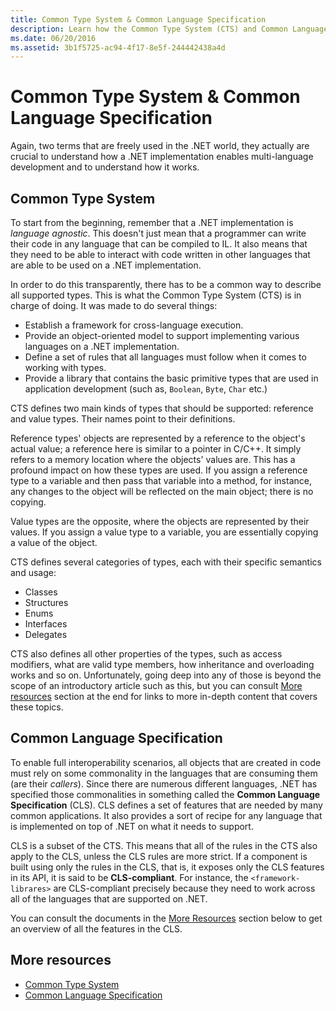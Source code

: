 ```yaml
---
title: Common Type System & Common Language Specification
description: Learn how the Common Type System (CTS) and Common Language Specification (CLS) make it possible for .NET to support multiple languages.
ms.date: 06/20/2016
ms.assetid: 3b1f5725-ac94-4f17-8e5f-244442438a4d
---
```

# Common Type System & Common Language Specification

Again, two terms that are freely used in the .NET world, they actually are crucial to understand how a .NET implementation enables multi-language development and to understand how it works.

## Common Type System

To start from the beginning, remember that a .NET implementation is _language agnostic_. This doesn't just mean that a programmer can write their code in any language that can be compiled to IL. It also means that they need to be able to interact with code written in other languages that are able to be used on a .NET implementation.

In order to do this transparently, there has to be a common way to describe all supported types. This is what the Common Type System (CTS) is in charge of doing. It was made to do several things:

* Establish a framework for cross-language execution.
* Provide an object-oriented model to support implementing various languages on a .NET implementation.
* Define a set of rules that all languages must follow when it comes to working with types.
* Provide a library that contains the basic primitive types that are used in application development (such as, `Boolean`, `Byte`, `Char` etc.)

CTS defines two main kinds of types that should be supported: reference and value types. Their names point to their definitions.

Reference types' objects are represented by a reference to the object's actual value; a reference here is similar to a pointer in C/C++. It simply refers to a memory location where the objects' values are. This has a profound impact on how these types are used. If you assign a reference type to a variable and then pass that variable into a method, for instance, any changes to the object will be reflected on the main object; there is no copying.

Value types are the opposite, where the objects are represented by their values. If you assign a value type to a variable, you are essentially copying a value of the object.

CTS defines several categories of types, each with their specific semantics and usage:

* Classes
* Structures
* Enums
* Interfaces
* Delegates

CTS also defines all other properties of the types, such as access modifiers, what are valid type members, how inheritance and overloading works and so on. Unfortunately, going deep into any of those is beyond the scope of an introductory article such as this, but you can consult [More resources](#more-resources) section at the end for links to more in-depth content that covers these topics.

## Common Language Specification

To enable full interoperability scenarios, all objects that are created in code must rely on some commonality in the languages that are consuming them (are their _callers_). Since there are numerous different languages, .NET has specified those commonalities in something called the **Common Language Specification** (CLS). CLS defines a set of features that are needed by many common applications. It also provides a sort of recipe for any language that is implemented on top of .NET on what it needs to support.

CLS is a subset of the CTS. This means that all of the rules in the CTS also apply to the CLS, unless the CLS rules are more strict. If a component is built using only the rules in the CLS, that is, it exposes only the CLS features in its API, it is said to be **CLS-compliant**. For instance, the `<framework-librares>` are CLS-compliant precisely because they need to work across all of the languages that are supported on .NET.

You can consult the documents in the [More Resources](#more-resources) section below to get an overview of all the features in the CLS.

## More resources

* [Common Type System](./base-types/common-type-system.md)
* [Common Language Specification](language-independence-and-language-independent-components.md)
